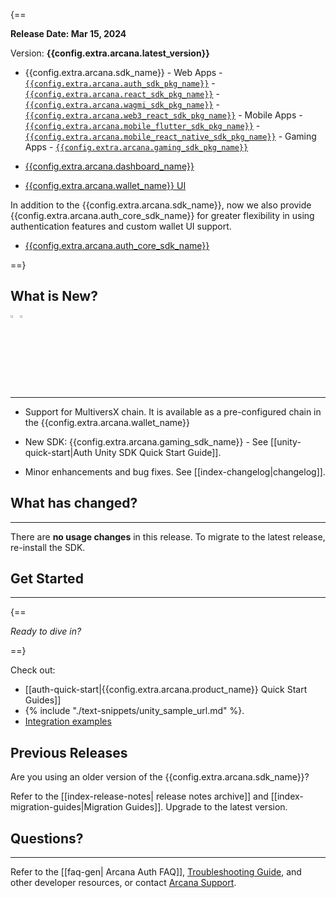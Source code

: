 {==

**Release Date: Mar 15, 2024**  

Version: **{{config.extra.arcana.latest_version}}**

* {{config.extra.arcana.sdk_name}} 
      - Web Apps 
        - [`{{config.extra.arcana.auth_sdk_pkg_name}}`](https://www.npmjs.com/package/@arcana/auth) 
        - [`{{config.extra.arcana.react_sdk_pkg_name}}`](https://www.npmjs.com/package/@arcana/auth-react)
        - [`{{config.extra.arcana.wagmi_sdk_pkg_name}}`](https://www.npmjs.com/package/@arcana/auth-wagmi) 
        - [`{{config.extra.arcana.web3_react_sdk_pkg_name}}`](https://www.npmjs.com/package/@arcana/auth-web3-react)
      - Mobile Apps
        - [`{{config.extra.arcana.mobile_flutter_sdk_pkg_name}}`](https://pub.dev/packages/arcana_auth_flutter)
        - [`{{config.extra.arcana.mobile_react_native_sdk_pkg_name}}`](https://www.npmjs.com/package/@arcana/auth-react-native)
      - Gaming Apps
        - [`{{config.extra.arcana.gaming_sdk_pkg_name}}`](https://npm-registry.arcana.network/)

* [{{config.extra.arcana.dashboard_name}}](https://dashboard.arcana.network/)

* [{{config.extra.arcana.wallet_name}} UI](https://github.com/arcana-network/wallet-ui)

In addition to the {{config.extra.arcana.sdk_name}}, now we also provide {{config.extra.arcana.auth_core_sdk_name}} for greater flexibility in using authentication features and custom wallet UI support.

* [{{config.extra.arcana.auth_core_sdk_name}}](https://www.npmjs.com/package/@arcana/auth-core)

==}

## What is New?
<img src="/img/icon_new_light.png#only-light" alt="New icon" width="3%" /><img src="/img/icon_new_dark.png#only-dark" alt="New icon" width="3%" />

---

* Support for MultiversX chain. It is available as a pre-configured chain in the {{config.extra.arcana.wallet_name}}

* New SDK: {{config.extra.arcana.gaming_sdk_name}} - See [[unity-quick-start|Auth Unity SDK Quick Start Guide]].

* Minor enhancements and bug fixes. See [[index-changelog|changelog]].

## What has changed?

---

There are **no usage changes** in this release. To migrate to the latest release, re-install the SDK.

## Get Started

---

{==

*Ready to dive in?* 

==}

Check out:

* [[auth-quick-start|{{config.extra.arcana.product_name}} Quick Start Guides]]
* {% include "./text-snippets/unity_sample_url.md" %}. 
* [Integration examples](https://github.com/arcana-network/auth-examples)

## Previous Releases

Are you using an older version of the {{config.extra.arcana.sdk_name}}?

Refer to the [[index-release-notes| release notes archive]] and [[index-migration-guides|Migration Guides]]. Upgrade to the latest version.

## Questions? 

---

Refer to the [[faq-gen| Arcana Auth FAQ]], [Troubleshooting Guide]({{page.meta.arcana.root_rel_path}}/troubleshooting.md), and other developer resources, or contact [Arcana Support]({{page.meta.arcana.root_rel_path}}/support/index.md).
